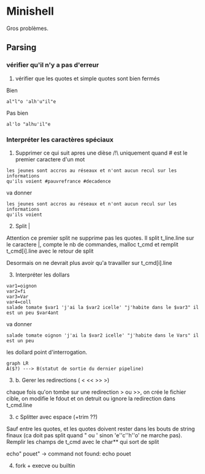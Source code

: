 # Minishell

  

Gros problèmes.

  

## Parsing

  

### vérifier qu'il n'y a pas d'erreur

  

1. vérifier que les quotes et simple quotes sont bien fermés

Bien
```
al"l"o 'alh'u"il"e
``` 


Pas bien
```
al'lo "alhu'il"e
``` 

  

### Interpréter les caractères spéciaux

  

1. Supprimer ce qui suit apres une dièse /!\ uniquement quand # est le premier caractere d'un mot

  

```
les jeunes sont accros au réseaux et n'ont aucun recul sur les informations
qu'ils voient #pauvrefrance #decadence
```

va donner
```
les jeunes sont accros au réseaux et n'ont aucun recul sur les informations
qu'ils voient
```

2. Split |

Attention ce premier split ne supprime pas les quotes. Il split t_line.line sur le caractere |, compte le nb de commandes, malloc t_cmd et remplit t_cmd[i].line avec le retour de split

Desormais on ne devrait plus avoir qu'a travailler sur t_cmd[i].line

  

3. Interpréter les dollars

  

```
var1=oignon
var2=fi
var3=Var
var4=coll
salade tomate $var1 'j'ai la $var2 icelle' "j'habite dans le $var3" il est un peu $var4ant
```

va donner
```
salade tomate oignon 'j'ai la $var2 icelle' "j'habite dans le Vars" il est un peu
```

  
les dollard point d'interrogation.

```mermaid
graph LR
A($?) ---> B(statut de sortie du dernier pipeline)
```
  

3. b. Gerer les redirections ( < << >> >)

chaque fois qu'on tombe sur une redirection > ou >>, on crée le fichier cible, on modifie le fdout et on detruit ou ignore la redirection dans t_cmd.line

  

3. c Splitter avec espace (+trim ??)

Sauf entre les quotes, et les quotes doivent rester dans les bouts de string finaux (ca doit pas split quand " ou ' sinon 'e''c''h''o' ne marche pas). Remplir les champs de t_cmd avec le char** qui sort de split

echo" pouet" -> command not found: echo pouet

  

4. fork + execve ou builtin